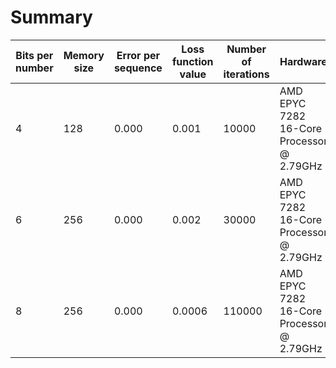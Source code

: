 # Summary

| Bits per number | Memory size | Error per sequence | Loss function value | Number of iterations | Hardware                                  |
| --------------- | ----------- | ------------------ | ------------------- | -------------------- | ----------------------------------------- |
| 4               | 128         | 0.000              | 0.001               | 10000                | AMD EPYC 7282 16-Core Processor @ 2.79GHz |
| 6               | 256         | 0.000              | 0.002               | 30000                | AMD EPYC 7282 16-Core Processor @ 2.79GHz |
| 8               | 256         | 0.000              | 0.0006              | 110000               | AMD EPYC 7282 16-Core Processor @ 2.79GHz |
